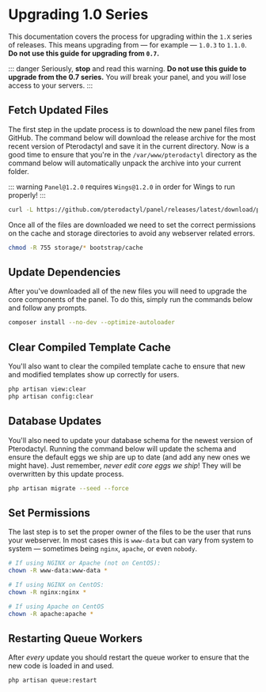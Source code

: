 # Upgrading 1.0 Series
This documentation covers the process for upgrading within the `1.X` series of releases. This means upgrading from
&mdash; for example &mdash; `1.0.3` to `1.1.0`. **Do not use this guide for upgrading from `0.7`.**

::: danger
Seriously, **stop** and read this warning. **Do not use this guide to upgrade from the 0.7 series.** You _will_
break your panel, and you _will_ lose access to your servers.
:::

## Fetch Updated Files
The first step in the update process is to download the new panel files from GitHub. The command below will download
the release archive for the most recent version of Pterodactyl and save it in the current directory. Now is a good time
to ensure that you're in the `/var/www/pterodactyl` directory as the command below will automatically unpack the archive
into your current folder.

::: warning
`Panel@1.2.0` requires `Wings@1.2.0` in order for Wings to run properly!
:::

``` bash
curl -L https://github.com/pterodactyl/panel/releases/latest/download/panel.tar.gz | tar -xzv
```

Once all of the files are downloaded we need to set the correct permissions on the cache and storage directories to avoid
any webserver related errors.

``` bash
chmod -R 755 storage/* bootstrap/cache
```

## Update Dependencies
After you've downloaded all of the new files you will need to upgrade the core components of the panel. To do this,
simply run the commands below and follow any prompts.

``` bash
composer install --no-dev --optimize-autoloader
```

## Clear Compiled Template Cache
You'll also want to clear the compiled template cache to ensure that new and modified templates show up correctly for
users.

``` bash
php artisan view:clear
php artisan config:clear
```

## Database Updates
You'll also need to update your database schema for the newest version of Pterodactyl. Running the command below
will update the schema and ensure the default eggs we ship are up to date (and add any new ones we might have). Just
remember, _never edit core eggs we ship_! They will be overwritten by this update process.

``` bash
php artisan migrate --seed --force
```

## Set Permissions
The last step is to set the proper owner of the files to be the user that runs your webserver. In most cases this
is `www-data` but can vary from system to system &mdash; sometimes being `nginx`, `apache`, or even `nobody`.

``` bash
# If using NGINX or Apache (not on CentOS):
chown -R www-data:www-data *

# If using NGINX on CentOS:
chown -R nginx:nginx *

# If using Apache on CentOS
chown -R apache:apache *
```

## Restarting Queue Workers
After _every_ update you should restart the queue worker to ensure that the new code is loaded in and used.

``` bash
php artisan queue:restart
```
